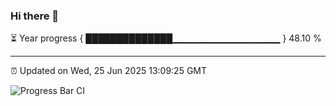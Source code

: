 ### Hi there 👋

⏳ Year progress { ██████████████▁▁▁▁▁▁▁▁▁▁▁▁▁▁▁▁ } 48.10 %

---

⏰ Updated on Wed, 25 Jun 2025 13:09:25 GMT

![Progress Bar CI](https://github.com/IshwaranRudhara/GIT-ACTION/workflows/Progress%20Bar%20CI/badge.svg)
